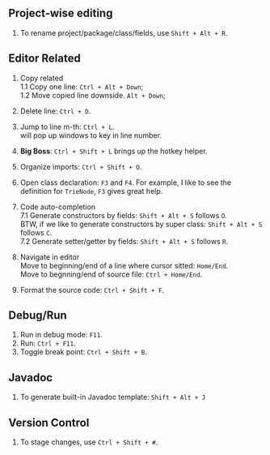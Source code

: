 ## Project-wise editing
1. To rename project/package/class/fields, use `Shift + Alt + R`.

## Editor Related 
1. Copy related  
1.1 Copy one line: `Ctrl + Alt + Down`;  
1.2 Move copied line downside. `Alt + Down`;

2. Delete line: `Ctrl + D`.   

3. Jump to line m-th: `Ctrl + L`.  
   will pop up windows to key in line number.   
   
4. **Big Boss**: `Ctrl + Shift + L` brings up the hotkey helper.  

5. Organize imports: `Ctrl + Shift + O`. 

6. Open class declaration: `F3` and `F4`. 
For example, I like to see the definition for `TrieNode`, `F3` gives great help.  

7. Code auto-completion    
7.1 Generate constructors by fields: 
`Shift + Alt + S` follows `O`.  
BTW, if we like to generate constructors by super class: 
`Shift + Alt + S` follows `C`.    
7.2 Generate setter/getter by fields: 
`Shift + Alt + S` follows `R`.  

8. Navigate in editor  
Move to beginning/end of a line where cursor sitted: `Home/End`.   
Move to begnning/end of source file: `Ctrl + Home/End`. 

9.  Format the source code: `Ctrl + Shift + F`.

## Debug/Run
1. Run in debug mode: `F11`.
2. Run: `Ctrl + F11`.
3. Toggle break point: `Ctrl + Shift + B`.

## Javadoc
1. To generate built-in Javadoc template: `Shift + Alt + J`

## Version Control 
1. To stage changes, use `Ctrl + Shift + #`.


